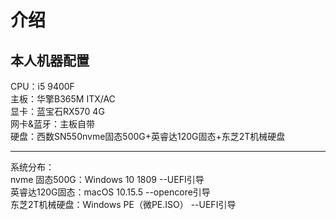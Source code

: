 介绍
===
本人机器配置
------------
CPU：i5 9400F<br>
主板：华擎B365M ITX/AC<br>
显卡：蓝宝石RX570 4G<br>
网卡&蓝牙：主板自带<br>
硬盘：西数SN550nvme固态500G+英睿达120G固态+东芝2T机械硬盘<br>

--------------
系统分布：<br>
nvme  固态500G：Windows 10 1809 --UEFI引导<br>
英睿达120G固态：macOS 10.15.5 --opencore引导<br>
东芝2T机械硬盘：Windows PE（微PE.ISO） --UEFI引导<br>